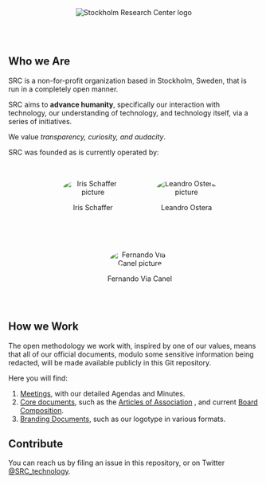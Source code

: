<br/>
<br/>
<p align="center"> 
  <img
    src="https://github.com/SRC-technology/org/blob/master/brand/src_transparent_500.png?raw=true"
    alt="Stockholm Research Center logo"
  />
</p>
<br/>
<br/>

## Who we Are 

SRC is a non-for-profit organization based in Stockholm, Sweden, that is run in
a completely open manner.

SRC aims to __advance humanity__, specifically our interaction with technology,
our understanding of technology, and technology itself, via a series of
initiatives.

We value _transparency, curiosity, and audacity_.

SRC was founded as is currently operated by:

<ul style="list-style: none; text-align: center;">
  <li
      style="display: inline-block; padding: 2rem;" >
    <img
         style="max-width: 120px; border-radius: 100%;"
         src="https://avatars1.githubusercontent.com/u/4313088?s=460&v=4" alt="Iris Schaffer picture" />
    <p> Iris Schaffer </p>
  </li>
   <li
      style="display: inline-block; padding: 2rem;" >
     <img
         style="max-width: 120px; border-radius: 100%;"
          src="https://avatars3.githubusercontent.com/u/854222?s=460&v=4" alt="Leandro Ostera picture" />
    <p> Leandro Ostera </p>
  </li>
  <li
      style="display: inline-block; padding: 2rem;" >
     <img
         style="max-width: 120px; border-radius: 100%;"
          src="https://avatars1.githubusercontent.com/u/381614?s=460&v=4" alt="Fernando Via Canel picture" />
    <p> Fernando Via Canel </p>
  </li>
</ul>


## How we Work

The open methodology we work with, inspired by one of our values, means that
all of our official documents, modulo some sensitive information being
redacted, will be made available publicly in this Git repository.

Here you will find:

1. [Meetings](meetings), with our detailed Agendas and Minutes.
2. [Core documents](core), such as the [Articles of
   Association](core/articles-of-association) , and current [Board
   Composition](core/board).
3. [Branding Documents](brand), such as our logotype in various formats.

## Contribute

You can reach us by filing an issue in this repository, or on Twitter
[@SRC_technology](https://twitter.com/SRC_technology).
